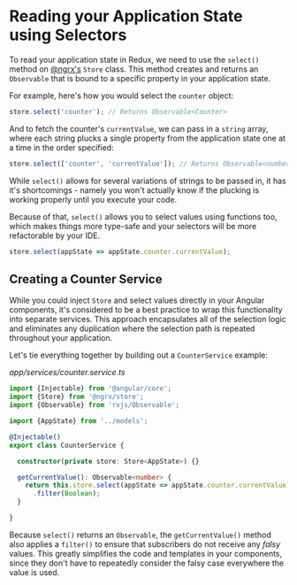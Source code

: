 # Reading your Application State using Selectors

To read your application state in Redux, we need to use the `select()` method on [@ngrx's](https://github.com/ngrx/store) `Store` class. This method creates and returns an `Observable` that is bound to a specific property in your application state.

For example, here's how you would select the `counter` object:

```typescript
store.select('counter'); // Returns Observable<Counter>
```

And to fetch the counter's `currentValue`, we can pass in a `string` array, where each string plucks a single property from the application state one at a time in the order specified:

```typescript
store.select(['counter', 'currentValue']); // Returns Observable<number>
```

While `select()` allows for several variations of strings to be passed in, it has it's shortcomings - namely you won't actually know if the plucking is working properly until you execute your code.

Because of that, `select()` allows you to select values using functions too, which makes things more type-safe and your selectors will be more refactorable by your IDE.

```typescript
store.select(appState => appState.counter.currentValue);
```

## Creating a Counter Service

While you could inject `Store` and select values directly in your Angular components, it's considered to be a best practice to wrap this functionality into separate services. This approach encapsulates all of the selection logic and eliminates any duplication where the selection path is repeated throughout your application.

Let's tie everything together by building out a `CounterService` example:

_app/services/counter.service.ts_

```typescript
import {Injectable} from '@angular/core';
import {Store} from '@ngrx/store';
import {Observable} from 'rxjs/Observable';

import {AppState} from '../models';

@Injectable()
export class CounterService {

  constructor(private store: Store<AppState>) {}

  getCurrentValue(): Observable<number> {
    return this.store.select(appState => appState.counter.currentValue)
      .filter(Boolean);
  }

}
```

Because `select()` returns an `Observable`, the `getCurrentValue()` method also applies a `filter()` to ensure that subscribers do not receive any _falsy_ values. This greatly simplifies the code and templates in your components, since they don't have to repeatedly consider the falsy case everywhere the value is used.

